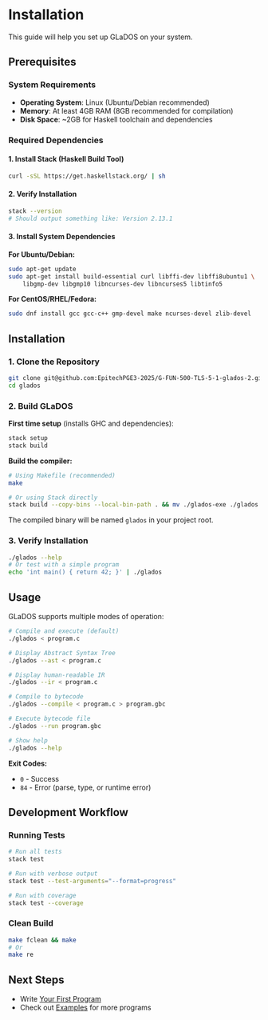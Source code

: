 # Installation

This guide will help you set up GLaDOS on your system.

## Prerequisites

### System Requirements

- **Operating System**: Linux (Ubuntu/Debian recommended)
- **Memory**: At least 4GB RAM (8GB recommended for compilation)
- **Disk Space**: ~2GB for Haskell toolchain and dependencies

### Required Dependencies

#### 1. Install Stack (Haskell Build Tool)

```bash
curl -sSL https://get.haskellstack.org/ | sh
```

#### 2. Verify Installation

```bash
stack --version
# Should output something like: Version 2.13.1
```

#### 3. Install System Dependencies

**For Ubuntu/Debian:**
```bash
sudo apt-get update
sudo apt-get install build-essential curl libffi-dev libffi8ubuntu1 \
    libgmp-dev libgmp10 libncurses-dev libncurses5 libtinfo5
```

**For CentOS/RHEL/Fedora:**
```bash
sudo dnf install gcc gcc-c++ gmp-devel make ncurses-devel zlib-devel
```

## Installation

### 1. Clone the Repository

```bash
git clone git@github.com:EpitechPGE3-2025/G-FUN-500-TLS-5-1-glados-2.git
cd glados
```

### 2. Build GLaDOS

**First time setup** (installs GHC and dependencies):
```bash
stack setup
stack build
```

**Build the compiler:**
```bash
# Using Makefile (recommended)
make

# Or using Stack directly
stack build --copy-bins --local-bin-path . && mv ./glados-exe ./glados
```

The compiled binary will be named `glados` in your project root.

### 3. Verify Installation

```bash
./glados --help
# Or test with a simple program
echo 'int main() { return 42; }' | ./glados
```

## Usage

GLaDOS supports multiple modes of operation:

```bash
# Compile and execute (default)
./glados < program.c

# Display Abstract Syntax Tree
./glados --ast < program.c

# Display human-readable IR
./glados --ir < program.c

# Compile to bytecode
./glados --compile < program.c > program.gbc

# Execute bytecode file
./glados --run program.gbc

# Show help
./glados --help
```

**Exit Codes:**
- `0` - Success
- `84` - Error (parse, type, or runtime error)

## Development Workflow

### Running Tests

```bash
# Run all tests
stack test

# Run with verbose output
stack test --test-arguments="--format=progress"

# Run with coverage
stack test --coverage
```

### Clean Build

```bash
make fclean && make
# Or
make re
```

## Next Steps

- Write [Your First Program](./first-program.md)
- Check out [Examples](./examples.md) for more programs
